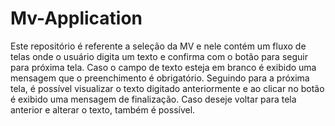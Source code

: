 # Mv-Application
Este repositório é referente a seleção da MV e nele contém um fluxo de telas
onde o usuário digita um texto e confirma com o botão para seguir para 
próxima tela.
Caso o campo de texto esteja em branco é exibido uma mensagem que o preenchimento 
é obrigatório.
Seguindo para a próxima tela, é possível visualizar o texto digitado anteriormente e
ao clicar no botão é exibido uma mensagem de finalização. Caso deseje voltar para
tela anterior e alterar o texto, também é possível.
